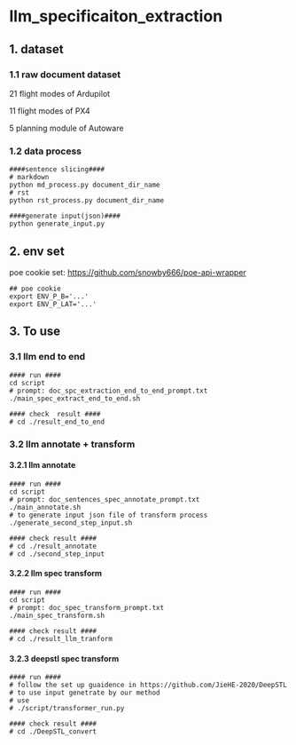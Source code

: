 # llm_specificaiton_extraction

## 1. dataset

### 1.1 raw document dataset

21 flight modes of Ardupilot

11 flight modes of PX4

5 planning module of Autoware



### 1.2 data process

```shell
####sentence slicing####
# markdown
python md_process.py document_dir_name
# rst
python rst_process.py document_dir_name

####generate input(json)####
python generate_input.py

```



## 2. env set

poe cookie set: https://github.com/snowby666/poe-api-wrapper

```shell
## poe cookie
export ENV_P_B='...'
export ENV_P_LAT='...'
```



## 3. To use

### 3.1 llm end to end

```shell
#### run ####
cd script
# prompt: doc_spc_extraction_end_to_end_prompt.txt
./main_spec_extract_end_to_end.sh

#### check  result ####
# cd ./result_end_to_end
```

### 3.2 llm annotate + transform

#### 3.2.1 llm annotate

```shell
#### run ####
cd script
# prompt: doc_sentences_spec_annotate_prompt.txt
./main_annotate.sh
# to generate input json file of transform process
./generate_second_step_input.sh

#### check result ####
# cd ./result_annotate
# cd ./second_step_input
```

#### 3.2.2 llm spec transform

```shell
#### run ####
cd script
# prompt: doc_spec_transform_prompt.txt
./main_spec_transform.sh

#### check result ####
# cd ./result_llm_tranform
```

#### 3.2.3 deepstl spec transform

```shell
#### run ####
# follow the set up guaidence in https://github.com/JieHE-2020/DeepSTL
# to use input genetrate by our method
# use
# ./script/transformer_run.py

#### check result ####
# cd ./DeepSTL_convert
```

### 
